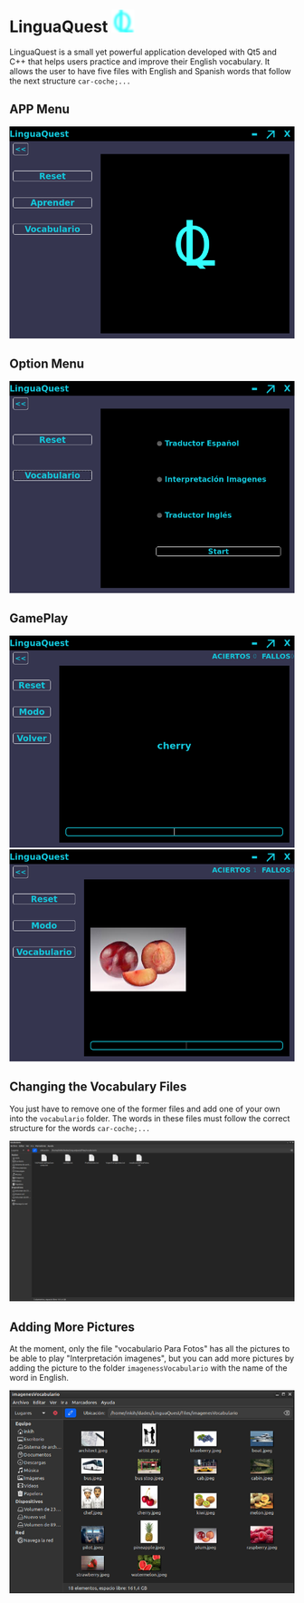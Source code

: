 # LinguaQuest <img src="https://github.com/inkih04/LinguaQuest/blob/main/files/imagenes/Icono_html.png" alt="logo2" width="40" height="40">

LinguaQuest is a small yet powerful application developed with Qt5 and C++ that helps users practice and improve their English vocabulary.
It allows the user to have five files with English and Spanish words that follow the next structure `car-coche;...`

## APP Menu
![App Menu](https://github.com/inkih04/LinguaQuest/blob/main/imagesREADME/fotoMenu.png)

## Option Menu
![Option Menu](https://github.com/inkih04/LinguaQuest/blob/main/imagesREADME/menuOpciones.png)

## GamePlay
![GamePlay 1](https://github.com/inkih04/LinguaQuest/blob/main/imagesREADME/LinguaQuest_partida.png)
![GamePlay 2](https://github.com/inkih04/LinguaQuest/blob/main/imagesREADME/LinguaQuest_fotos.png)

## Changing the Vocabulary Files
You just have to remove one of the former files and add one of your own into the `vocabulario` folder.
The words in these files must follow the correct structure for the words `car-coche;...`

![Changing Vocabulary Files](https://github.com/inkih04/LinguaQuest/blob/main/imagesREADME/cambiarVocabulario.png)

## Adding More Pictures
At the moment, only the file "vocabulario Para Fotos" has all the pictures to be able to play "Interpretación imagenes", but you can add more pictures by adding the picture to the folder `imagenessVocabulario` with the name of the word in English.

![Adding More Pictures](https://github.com/inkih04/LinguaQuest/blob/main/imagesREADME/cambiarFoto.png)
